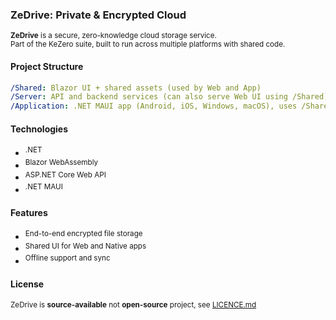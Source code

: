 ### ZeDrive: Private & Encrypted Cloud

<sup>**ZeDrive** is a secure, zero-knowledge cloud storage service.  
Part of the KeZero suite, built to run across multiple platforms with shared code.</sup>

#### Project Structure

```yaml
/Shared: Blazor UI + shared assets (used by Web and App)
/Server: API and backend services (can also serve Web UI using /Shared)
/Application: .NET MAUI app (Android, iOS, Windows, macOS), uses /Shared
```

#### Technologies
- <sup>.NET</sup>
- <sup>Blazor WebAssembly</sup>
- <sup>ASP.NET Core Web API</sup>
- <sup>.NET MAUI</sup>

#### Features
- <sup>End-to-end encrypted file storage</sup>
- <sup>Shared UI for Web and Native apps</sup>
- <sup>Offline support and sync</sup>

#### License
<sup>ZeDrive is **__source-available__** not **open-source** project, see [LICENCE.md](./LICENSE.md)
